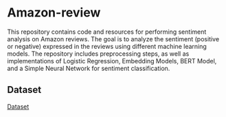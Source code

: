 # Amazon-review

This repository contains code and resources for performing sentiment analysis on Amazon reviews. The goal is to analyze the sentiment (positive or negative) expressed in the reviews using different machine learning models. The repository includes preprocessing steps, as well as implementations of Logistic Regression, Embedding Models, BERT Model, and a Simple Neural Network for sentiment classification.

## Dataset
[Dataset](https://s3.amazonaws.com/amazon-reviews-pds/tsv/amazon_reviews_us_Watches_v1_00.tsv.gz)
